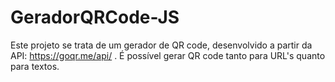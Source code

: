 # GeradorQRCode-JS
Este projeto se trata de um gerador de QR code, desenvolvido a partir da API: https://goqr.me/api/ .
É possível gerar QR code tanto para URL's quanto para textos.
